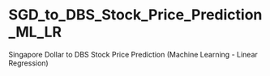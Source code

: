 # SGD_to_DBS_Stock_Price_Prediction_ML_LR
Singapore Dollar to DBS Stock Price Prediction (Machine Learning - Linear Regression)
